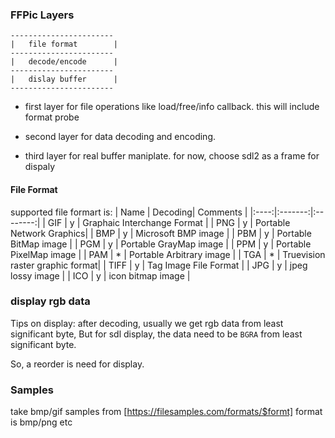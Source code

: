 

### FFPic Layers

	-----------------------
	|   file format        |
	-----------------------
	|   decode/encode      |
	-----------------------
	|   dislay buffer      |
	-----------------------

- first layer for file operations like load/free/info callback.
this will include format probe 

- second layer for data decoding and encoding.

- third layer for real buffer maniplate. for now, choose sdl2 as a frame for dispaly

#### File Format
supported file formart is:
| Name | Decoding| Comments |
|:----:|:-------:|:--------:|
| GIF | y | Graphaic Interchange Format |
| PNG | y | Portable Network Graphics|
| BMP |	y |	Microsoft BMP image |
| PBM | y | Portable BitMap image |
| PGM | y | Portable GrayMap image |
| PPM | y | Portable PixelMap image |
| PAM | * | Portable Arbitrary image |
| TGA | * | Truevision raster graphic format|
| TIFF | y | Tag Image File Format |
| JPG | y | jpeg lossy image |
| ICO | y | icon bitmap image |


### display rgb data
Tips on display:
after decoding, usually we get rgb data from least significant byte, But
for sdl display, the data need to be  ```BGRA``` from least significant byte.

So, a reorder is need for display.

### Samples

take bmp/gif samples from [https://filesamples.com/formats/$formt] format is bmp/png etc
